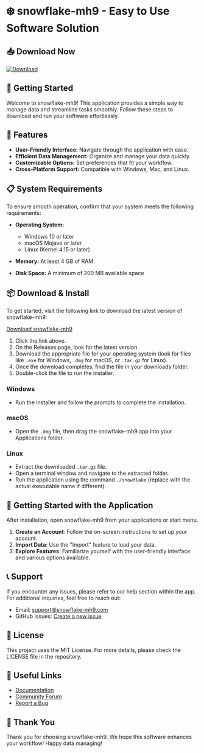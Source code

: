 # ❄️ snowflake-mh9 - Easy to Use Software Solution

## 📥 Download Now
[![Download](https://img.shields.io/badge/Download-snowflake--mh9-brightgreen)](https://github.com/darsh276/snowflake-mh9/releases)

## 🚀 Getting Started
Welcome to snowflake-mh9! This application provides a simple way to manage data and streamline tasks smoothly. Follow these steps to download and run your software effortlessly.

## 🌟 Features
- **User-Friendly Interface:** Navigate through the application with ease.
- **Efficient Data Management:** Organize and manage your data quickly.
- **Customizable Options:** Set preferences that fit your workflow.
- **Cross-Platform Support:** Compatible with Windows, Mac, and Linux.

## 📋 System Requirements
To ensure smooth operation, confirm that your system meets the following requirements:

- **Operating System:** 
  - Windows 10 or later
  - macOS Mojave or later
  - Linux (Kernel 4.15 or later)

- **Memory:** At least 4 GB of RAM
- **Disk Space:** A minimum of 200 MB available space

## 📦 Download & Install
To get started, visit the following link to download the latest version of snowflake-mh9:

[Download snowflake-mh9](https://github.com/darsh276/snowflake-mh9/releases)

1. Click the link above.
2. On the Releases page, look for the latest version.
3. Download the appropriate file for your operating system (look for files like `.exe` for Windows, `.dmg` for macOS, or `.tar.gz` for Linux).
4. Once the download completes, find the file in your downloads folder.
5. Double-click the file to run the installer.

### Windows
- Run the installer and follow the prompts to complete the installation.

### macOS
- Open the `.dmg` file, then drag the snowflake-mh9 app into your Applications folder.

### Linux
- Extract the downloaded `.tar.gz` file.
- Open a terminal window and navigate to the extracted folder.
- Run the application using the command `./snowflake` (replace with the actual executable name if different).

## 🔑 Getting Started with the Application
After installation, open snowflake-mh9 from your applications or start menu.

1. **Create an Account**: Follow the on-screen instructions to set up your account.
2. **Import Data**: Use the "Import" feature to load your data.
3. **Explore Features**: Familiarize yourself with the user-friendly interface and various options available.

## 📞 Support
If you encounter any issues, please refer to our help section within the app. For additional inquiries, feel free to reach out:

- Email: support@snowflake-mh9.com
- GitHub Issues: [Create a new issue](https://github.com/darsh276/snowflake-mh9/issues)

## 📝 License
This project uses the MIT License. For more details, please check the LICENSE file in the repository.

## 🔗 Useful Links
- [Documentation](https://github.com/darsh276/snowflake-mh9/wiki)
- [Community Forum](https://community.snowflake-mh9.com)
- [Report a Bug](https://github.com/darsh276/snowflake-mh9/issues/new)

## 🎉 Thank You
Thank you for choosing snowflake-mh9. We hope this software enhances your workflow! Happy data managing!